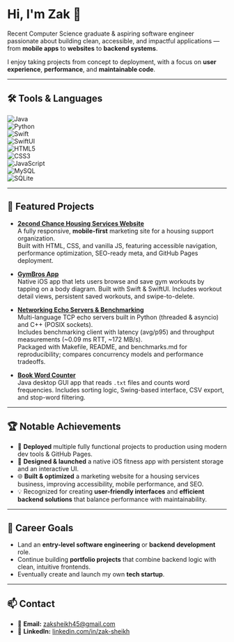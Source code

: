 # Hi, I'm Zak 👋  
Recent Computer Science graduate & aspiring software engineer passionate about building clean, accessible, and impactful applications — from **mobile apps** to **websites** to **backend systems**.

I enjoy taking projects from concept to deployment, with a focus on **user experience**, **performance**, and **maintainable code**.

---

## 🛠 Tools & Languages  
![Java](https://img.shields.io/badge/Java-%23ED8B00.svg?style=for-the-badge&logo=java&logoColor=white)  
![Python](https://img.shields.io/badge/Python-%233776AB.svg?style=for-the-badge&logo=python&logoColor=white)  
![Swift](https://img.shields.io/badge/Swift-%23FA7343.svg?style=for-the-badge&logo=swift&logoColor=white)  
![SwiftUI](https://img.shields.io/badge/SwiftUI-%23007AFF.svg?style=for-the-badge&logo=swift&logoColor=white)  
![HTML5](https://img.shields.io/badge/HTML5-%23E34F26.svg?style=for-the-badge&logo=html5&logoColor=white)  
![CSS3](https://img.shields.io/badge/CSS3-%231572B6.svg?style=for-the-badge&logo=css3&logoColor=white)  
![JavaScript](https://img.shields.io/badge/JavaScript-%23F7DF1E.svg?style=for-the-badge&logo=javascript&logoColor=black)  
![MySQL](https://img.shields.io/badge/MySQL-%2300f.svg?style=for-the-badge&logo=mysql&logoColor=white)  
![SQLite](https://img.shields.io/badge/SQLite-%2307405e.svg?style=for-the-badge&logo=sqlite&logoColor=white)  

---

## 🚀 Featured Projects  

- [**2econd Chance Housing Services Website**](https://github.com/Zak-Sheikh/2econd-chance-website)  
  A fully responsive, **mobile-first** marketing site for a housing support organization.  
  Built with HTML, CSS, and vanilla JS, featuring accessible navigation, performance optimization, SEO-ready meta, and GitHub Pages deployment.

- [**GymBros App**](https://github.com/Zak-Sheikh/gymbros-app)  
  Native iOS app that lets users browse and save gym workouts by tapping on a body diagram. Built with Swift & SwiftUI. Includes workout detail views, persistent saved workouts, and swipe-to-delete.

- [**Networking Echo Servers & Benchmarking**](https://github.com/Zak-Sheikh/network-echo)  
  Multi-language TCP echo servers built in Python (threaded & asyncio) and C++ (POSIX sockets).  
  Includes benchmarking client with latency (avg/p95) and throughput measurements (~0.09 ms RTT, ~172 MB/s).  
  Packaged with Makefile, README, and benchmarks.md for reproducibility; compares concurrency models and performance tradeoffs.

- [**Book Word Counter**](https://github.com/Zak-Sheikh/book-word-counter)  
  Java desktop GUI app that reads `.txt` files and counts word frequencies. Includes sorting logic, Swing-based interface, CSV export, and stop-word filtering.

---

## 🏆 Notable Achievements  
- 🚀 **Deployed** multiple fully functional projects to production using modern dev tools & GitHub Pages.  
- 📱 **Designed & launched** a native iOS fitness app with persistent storage and an interactive UI.  
- 🌐 **Built & optimized** a marketing website for a housing services business, improving accessibility, mobile performance, and SEO.  
- 💡 Recognized for creating **user-friendly interfaces** and **efficient backend solutions** that balance performance with maintainability.

---

## 🎯 Career Goals  
- Land an **entry-level software engineering** or **backend development** role.  
- Continue building **portfolio projects** that combine backend logic with clean, intuitive frontends.  
- Eventually create and launch my own **tech startup**.

---

## 📫 Contact  
- 📧 **Email:** zaksheikh45@gmail.com  
- 💼 **LinkedIn:** [linkedin.com/in/zak-sheikh](https://linkedin.com/in/zak-sheikh-1535412aa)  
